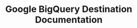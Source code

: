---
# -------------------------- #
#     USING THIS TEMPLATE    #
# -------------------------- #

## NEED HELP USING THIS TEMPLATE? SEE:
## https://docs-about-stitch-docs.netlify.com/reference/destination-templates/destination-setup/
## FOR INSTRUCTIONS & REFERENCE INFO


# -------------------------- #
#        Page Controls       #
# -------------------------- #

title: Google BigQuery Destination Documentation
permalink: /destinations/google-bigquery

keywords: bigquery, google bigquery data warehouse, bigquery data warehouse, bigquery etl, etl to bigquery, bigquery destination
summary: "Documentation for Stitch's Google BigQuery destination."

content-type: "destination-category"
key: "bigquery-category"

order: 1

toc: true
layout: general


# -------------------------- #
#     Destination Details    #
# -------------------------- #

display_name: "Google BigQuery"
type: "bigquery"

sections:
  - title: "Select version"
    anchor: "select-version"
    content: |
      For a side-by-side comparison of each version of the {{ destination.display_name }} destination, refer to the [Version comparison section](#version-comparison).

      {% assign destinations = site.destinations | where:"key","bigquery-version-category" | sort:"this-version" | reverse %}

      <ul class="tiles">
      {% for destination in destinations %}
        <li style="width: 45%">
          <a href="{{ site.baseurl | append: destination.url }}">
            <img src="{{ site.baseurl }}/images/destinations/icons/{{ destination.type }}.svg" style="max-height: 60px;" alt="{{ destination.display_name }} v{{ destination.this-version }} logo">
          </a>
          <strong>{{ destination.display_name }} (v{{ destination.this-version }})</strong><br>
          <a href="{{ site.baseurl | append: destination.url }}">All {{ destination.display_name }} (v{{ destination.this-version }}) documentation</a>
        </li>
      {% endfor %}
      </ul>

  - title: "Version history and changelog"
    anchor: "version-history-comparison"
    content: |
      {% include shared/versioning/history-and-changelog.html connection-type="destination" %}

  - title: "Version comparison"
    anchor: "version-comparison"
    content: |
      {% include shared/versioning/destination-supported-features.html %}
---